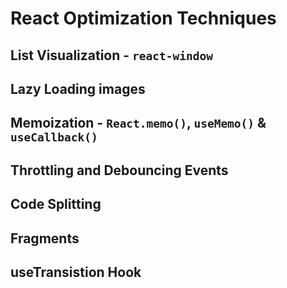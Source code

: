 # React Optimization Techniques
## List Visualization - `react-window`
## Lazy Loading images
## Memoization - `React.memo()`, `useMemo()` & `useCallback()`
## Throttling and Debouncing Events
## Code Splitting
## Fragments
## useTransistion Hook